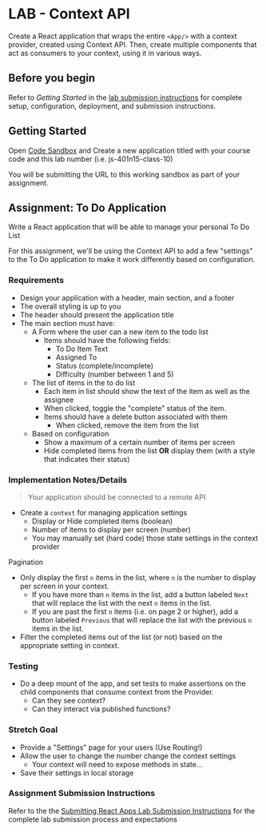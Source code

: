 # LAB - Context API

Create a React application that wraps the entire `<App/>` with a context provider, created using Context API. Then, create multiple components that act as consumers to your context, using it in various ways.

## Before you begin

Refer to *Getting Started*  in the [lab submission instructions](../../../reference/submission-instructions/labs/README.md) for complete setup, configuration, deployment, and submission instructions.

## Getting Started

Open [Code Sandbox](http://codesandbox.io) and Create a new application titled with your course code and this lab number (i.e. js-401n15-class-10)

You will be submitting the URL to this working sandbox as part of your assignment.

## Assignment: To Do Application

Write a React application that will be able to manage your personal To Do List

For this assignment, we'll be using the Context API to add a few "settings" to the To Do application to make it work differently based on configuration.

### Requirements

- Design your application with a header, main section, and a footer
- The overall styling is up to you
- The header should present the application title
- The main section must have:
  - A Form where the user can a new item to the todo list
    - Items should have the following fields:
      - To Do Item Text
      - Assigned To
      - Status (complete/incomplete)
      - Difficulty (number between 1 and 5)
  - The list of items in the to do list
    - Each item in list should show the text of the item as well as the assignee
    - When clicked, toggle the "complete" status of the item.
    - Items should have a delete button associated with them
      - When clicked, remove the item from the list
  - Based on configuration
    - Show a maximum of a certain number of items per screen
    - Hide completed items from the list **OR** display them (with a style that indicates their status)

### Implementation Notes/Details

> Your application should be connected to a remote API

- Create a `context` for managing application settings
  - Display or Hide completed items (boolean)
  - Number of items to display per screen (number)
  - You may manually set (hard code) those state settings in the context provider

Pagination

- Only display the first `n` items in the list, where `n` is the number to display per screen in your context.
  - If you have more than `n` items in the list, add a button labeled `Next` that will replace the list with the next `n` items in the list.
  - If you are past the first `n` items (i.e. on page 2 or higher), add a button labeled `Previous` that will replace the list with the previous `n` items in the list.
- Filter the completed items out of the list (or not) based on the appropriate setting in context.

### Testing

- Do a deep mount of the app, and set tests to make assertions on the child components that consume context from the Provider.
  - Can they see context?
  - Can they interact via published functions?

### Stretch Goal

- Provide a "Settings" page for your users (Use Routing!)
- Allow the user to change the number change the context settings
  - Your context will need to expose methods in state...
- Save their settings in local storage

### Assignment Submission Instructions

Refer to the the [Submitting React Apps Lab Submission Instructions](../../../reference/submission-instructions/labs/react-apps.md) for the complete lab submission process and expectations
